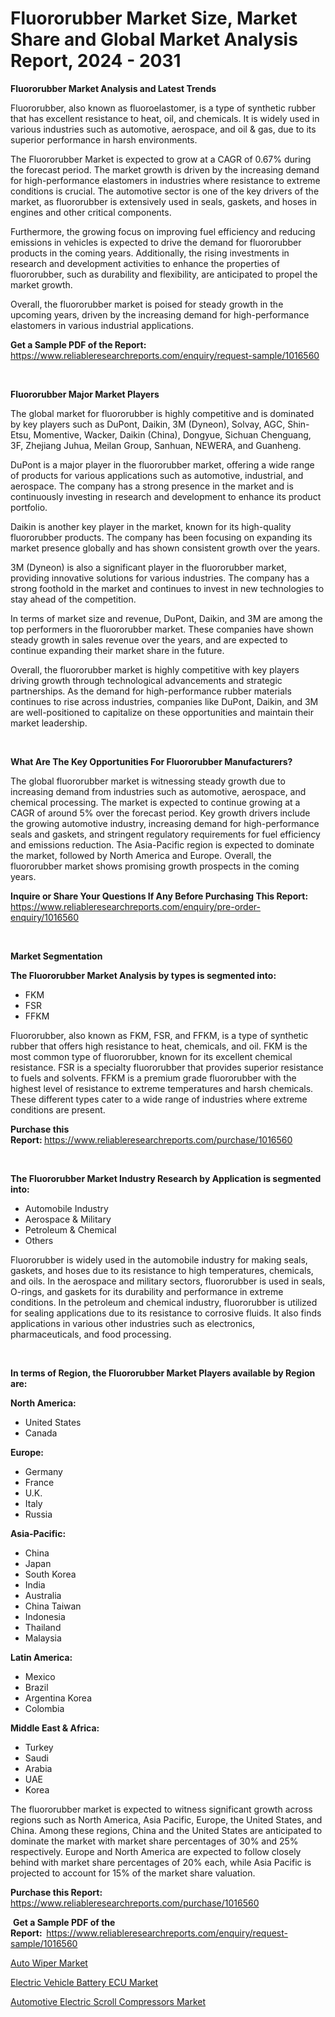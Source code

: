 <p><h1>Fluororubber Market Size, Market Share and Global Market Analysis Report, 2024 - 2031</h1></p><p><strong>Fluororubber Market Analysis and Latest Trends</strong></p>
<p><p>Fluororubber, also known as fluoroelastomer, is a type of synthetic rubber that has excellent resistance to heat, oil, and chemicals. It is widely used in various industries such as automotive, aerospace, and oil & gas, due to its superior performance in harsh environments.</p><p>The Fluororubber Market is expected to grow at a CAGR of 0.67% during the forecast period. The market growth is driven by the increasing demand for high-performance elastomers in industries where resistance to extreme conditions is crucial. The automotive sector is one of the key drivers of the market, as fluororubber is extensively used in seals, gaskets, and hoses in engines and other critical components.</p><p>Furthermore, the growing focus on improving fuel efficiency and reducing emissions in vehicles is expected to drive the demand for fluororubber products in the coming years. Additionally, the rising investments in research and development activities to enhance the properties of fluororubber, such as durability and flexibility, are anticipated to propel the market growth.</p><p>Overall, the fluororubber market is poised for steady growth in the upcoming years, driven by the increasing demand for high-performance elastomers in various industrial applications.</p></p>
<p><strong>Get a Sample PDF of the Report:&nbsp;</strong> <a href="https://www.reliableresearchreports.com/enquiry/request-sample/1016560">https://www.reliableresearchreports.com/enquiry/request-sample/1016560</a></p>
<p>&nbsp;</p>
<p><strong>Fluororubber Major Market Players</strong></p>
<p><p>The global market for fluororubber is highly competitive and is dominated by key players such as DuPont, Daikin, 3M (Dyneon), Solvay, AGC, Shin-Etsu, Momentive, Wacker, Daikin (China), Dongyue, Sichuan Chenguang, 3F, Zhejiang Juhua, Meilan Group, Sanhuan, NEWERA, and Guanheng.</p><p>DuPont is a major player in the fluororubber market, offering a wide range of products for various applications such as automotive, industrial, and aerospace. The company has a strong presence in the market and is continuously investing in research and development to enhance its product portfolio.</p><p>Daikin is another key player in the market, known for its high-quality fluororubber products. The company has been focusing on expanding its market presence globally and has shown consistent growth over the years.</p><p>3M (Dyneon) is also a significant player in the fluororubber market, providing innovative solutions for various industries. The company has a strong foothold in the market and continues to invest in new technologies to stay ahead of the competition.</p><p>In terms of market size and revenue, DuPont, Daikin, and 3M are among the top performers in the fluororubber market. These companies have shown steady growth in sales revenue over the years, and are expected to continue expanding their market share in the future.</p><p>Overall, the fluororubber market is highly competitive with key players driving growth through technological advancements and strategic partnerships. As the demand for high-performance rubber materials continues to rise across industries, companies like DuPont, Daikin, and 3M are well-positioned to capitalize on these opportunities and maintain their market leadership.</p></p>
<p>&nbsp;</p>
<p><strong>What Are The Key Opportunities For Fluororubber Manufacturers?</strong></p>
<p><p>The global fluororubber market is witnessing steady growth due to increasing demand from industries such as automotive, aerospace, and chemical processing. The market is expected to continue growing at a CAGR of around 5% over the forecast period. Key growth drivers include the growing automotive industry, increasing demand for high-performance seals and gaskets, and stringent regulatory requirements for fuel efficiency and emissions reduction. The Asia-Pacific region is expected to dominate the market, followed by North America and Europe. Overall, the fluororubber market shows promising growth prospects in the coming years.</p></p>
<p><strong>Inquire or Share Your Questions If Any Before Purchasing This Report:</strong> <a href="https://www.reliableresearchreports.com/enquiry/pre-order-enquiry/1016560">https://www.reliableresearchreports.com/enquiry/pre-order-enquiry/1016560</a></p>
<p>&nbsp;</p>
<p><strong>Market Segmentation</strong></p>
<p><strong>The Fluororubber Market Analysis by types is segmented into:</strong></p>
<p><ul><li>FKM</li><li>FSR</li><li>FFKM</li></ul></p>
<p><p>Fluororubber, also known as FKM, FSR, and FFKM, is a type of synthetic rubber that offers high resistance to heat, chemicals, and oil. FKM is the most common type of fluororubber, known for its excellent chemical resistance. FSR is a specialty fluororubber that provides superior resistance to fuels and solvents. FFKM is a premium grade fluororubber with the highest level of resistance to extreme temperatures and harsh chemicals. These different types cater to a wide range of industries where extreme conditions are present.</p></p>
<p><strong>Purchase this Report:&nbsp;</strong><a href="https://www.reliableresearchreports.com/purchase/1016560">https://www.reliableresearchreports.com/purchase/1016560</a></p>
<p>&nbsp;</p>
<p><strong>The Fluororubber Market Industry Research by Application is segmented into:</strong></p>
<p><ul><li>Automobile Industry</li><li>Aerospace & Military</li><li>Petroleum & Chemical</li><li>Others</li></ul></p>
<p><p>Fluororubber is widely used in the automobile industry for making seals, gaskets, and hoses due to its resistance to high temperatures, chemicals, and oils. In the aerospace and military sectors, fluororubber is used in seals, O-rings, and gaskets for its durability and performance in extreme conditions. In the petroleum and chemical industry, fluororubber is utilized for sealing applications due to its resistance to corrosive fluids. It also finds applications in various other industries such as electronics, pharmaceuticals, and food processing.</p></p>
<p>&nbsp;</p>
<p><strong>In terms of Region, the Fluororubber Market Players available by Region are:</strong></p>
<p>
    <p> <strong> North America: </strong>
        <ul>
            <li>United States</li>
            <li>Canada</li>
        </ul>
        </p> 
    <p> <strong> Europe: </strong>
        <ul>
            <li>Germany</li>
            <li>France</li>
            <li>U.K.</li>
            <li>Italy</li>
            <li>Russia</li>
        </ul>
        </p> 
    <p> <strong> Asia-Pacific: </strong>
        <ul>
            <li>China</li>
            <li>Japan</li>
            <li>South Korea</li>
            <li>India</li>
            <li>Australia</li>
            <li>China Taiwan</li>
            <li>Indonesia</li>
            <li>Thailand</li>
            <li>Malaysia</li>
        </ul>
        </p> 
    <p> <strong> Latin America: </strong>
        <ul>
            <li>Mexico</li>
            <li>Brazil</li>
            <li>Argentina Korea</li>
            <li>Colombia</li>
        </ul>
        </p> 
    <p> <strong> Middle East & Africa: </strong>
        <ul>
            <li>Turkey</li>
            <li>Saudi</li>
            <li>Arabia</li>
            <li>UAE</li>
            <li>Korea</li>
        </ul>
    </p>
    </p>
<p><p>The fluororubber market is expected to witness significant growth across regions such as North America, Asia Pacific, Europe, the United States, and China. Among these regions, China and the United States are anticipated to dominate the market with market share percentages of 30% and 25% respectively. Europe and North America are expected to follow closely behind with market share percentages of 20% each, while Asia Pacific is projected to account for 15% of the market share valuation.</p></p>
<p><strong>Purchase this Report: </strong><a href="https://www.reliableresearchreports.com/purchase/1016560">https://www.reliableresearchreports.com/purchase/1016560</a></p>
<p>&nbsp;<strong>Get a Sample PDF of the Report:&nbsp;&nbsp;</strong><a href="https://www.reliableresearchreports.com/enquiry/request-sample/1016560">https://www.reliableresearchreports.com/enquiry/request-sample/1016560</a></p>
<p><strong></strong></p>
<p><p><a href="https://view.publitas.com/reportprime-1/auto-wiper-market-research-report-unlocks-analysis-on-the-market-financial-status-market-size-and-market-revenue-upto-2030/">Auto Wiper Market</a></p><p><a href="https://view.publitas.com/reportprime-1/electric-vehicle-battery-ecu-market-growth-market-trends-covid-19-impact-and-forecasts-for-period-from-2023-2030/">Electric Vehicle Battery ECU Market</a></p><p><a href="https://view.publitas.com/reportprime-1/automotive-electric-scroll-compressors-market-centers-on-aspects-such-as-market-growth-market-share-market-opportunity-and-projected-forecasts-spanning-from-2023-to-2030/">Automotive Electric Scroll Compressors Market</a></p></p>